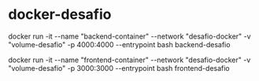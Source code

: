 # docker-desafio

docker run -it --name "backend-container" --network "desafio-docker" -v "volume-desafio" -p 4000:4000 --entrypoint bash backend-desafio


docker run -it --name "frontend-container" --network "desafio-docker" -v "volume-desafio" -p 3000:3000 --entrypoint bash frontend-desafio
